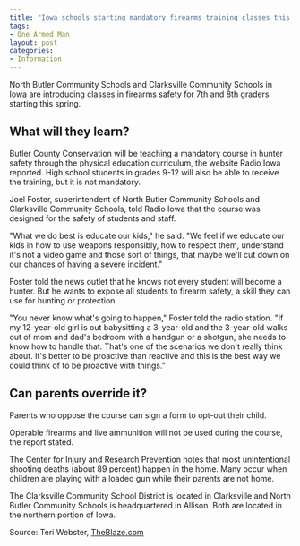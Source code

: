 ```yaml
---
title: "Iowa schools starting mandatory firearms training classes this spring"
tags:
- One Armed Man
layout: post
categories:
- Information
---
```


North Butler Community Schools and Clarksville Community Schools in Iowa are introducing classes in firearms safety for 7th and 8th graders starting this spring.

## What will they learn?

Butler County Conservation will be teaching a mandatory course in hunter safety through the physical education curriculum, the website Radio Iowa reported. High school students in grades 9-12 will also be able to receive the training, but it is not mandatory.

Joel Foster, superintendent of North Butler Community Schools and Clarksville Community Schools, told Radio Iowa that the course was designed for the safety of students and staff.

"What we do best is educate our kids," he said. "We feel if we educate our kids in how to use weapons responsibly, how to respect them, understand it's not a video game and those sort of things, that maybe we'll cut down on our chances of having a severe incident."

Foster told the news outlet that he knows not every student will become a hunter. But he wants to expose all students to firearm safety, a skill they can use for hunting or protection.

"You never know what's going to happen," Foster told the radio station. "If my 12-year-old girl is out babysitting a 3-year-old and the 3-year-old walks out of mom and dad's bedroom with a handgun or a shotgun, she needs to know how to handle that. That's one of the scenarios we don't really think about. It's better to be proactive than reactive and this is the best way we could think of to be proactive with things."

## Can parents override it?

Parents who oppose the course can sign a form to opt-out their child.

Operable firearms and live ammunition will not be used during the course, the report stated.

The Center for Injury and Research Prevention notes that most unintentional shooting deaths (about 89 percent) happen in the home. Many occur when children are playing with a loaded gun while their parents are not home.

The Clarksville Community School District is located in Clarksville and North Butler Community Schools is headquartered in Allison. Both are located in the northern portion of Iowa.

Source: Teri Webster, [TheBlaze.com](https://www.theblaze.com/news/two-iowa-school-districts-starting-mandatory-firearms-training-classes)